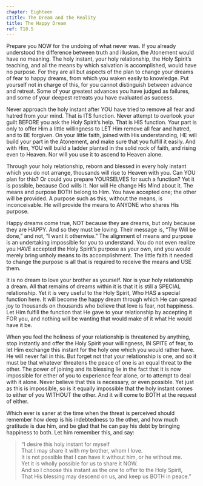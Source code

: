 ```yaml
---
chapter: Eighteen
ctitle: The Dream and the Reality
title: The Happy Dream
ref: T18.5
---
```


Prepare you NOW for the undoing of what never was. If you already
understood the difference between truth and illusion, the Atonement
would have no meaning. The holy instant, your holy relationship, the Holy
Spirit’s teaching, and all the means by which salvation is accomplished,
would have no purpose. For they are all but aspects of the plan to
change your dreams of fear to happy dreams, from which you waken easily
to knowledge. Put yourself not in charge of this, for you cannot
distinguish between advance and retreat. Some of your greatest advances
you have judged as failures, and some of your deepest retreats you have
evaluated as success.

Never approach the holy instant after YOU have tried to remove all fear
and hatred from your mind. That is ITS function. Never attempt to
overlook your guilt BEFORE you ask the Holy Spirit’s help. That is HIS
function. Your part is only to offer Him a little willingness to LET Him
remove all fear and hatred, and to BE forgiven. On your little faith,
joined with His understanding, HE will build your part in the Atonement,
and make sure that you fulfill it easily. And with Him, YOU will build a
ladder planted in the solid rock of faith, and rising even to Heaven.
Nor will you use it to ascend to Heaven alone.

Through your holy relationship, reborn and blessed in every holy instant
which you do not arrange, thousands will rise to Heaven with you. Can
YOU plan for this? Or could you prepare YOURSELVES for such a function?
Yet it is possible, because God wills it. Nor will He
change His Mind about it. The means and purpose BOTH belong to Him. You
have accepted one; the other will be provided. A purpose such as this,
without the means, is inconceivable. He will provide the means to ANYONE
who shares His purpose.

Happy dreams come true, NOT because they are dreams, but only because
they are HAPPY. And so they must be loving. Their message is, “Thy Will
be done,” and not, “I want it otherwise.” The alignment of means and
purpose is an undertaking impossible for you to understand. You do not
even realize you HAVE accepted the Holy Spirit’s purpose as your own,
and you would merely bring unholy means to its accomplishment. The
little faith it needed to change the purpose is all that is required to
receive the means and USE them.

It is no dream to love your brother as yourself. Nor is your holy
relationship a dream. All that remains of dreams within it is that it is
still a SPECIAL relationship. Yet it is very useful to the Holy Spirit,
Who HAS a special function here. It will become the happy dream through
which He can spread joy to thousands on thousands who believe that love
is fear, not happiness. Let Him fulfill the function that He gave to
your relationship by accepting it FOR you, and nothing will be wanting
that would make of it what He would have it be.

When you feel the holiness of your relationship is threatened by
anything, stop instantly and offer the Holy Spirit your willingness, IN
SPITE of fear, to let Him exchange this instant for the holy one which
you would rather have. He will never fail in this. But forget not that
your relationship is one, and so it must be that whatever threatens the
peace of one is an equal threat to the other. The power of joining and
its blessing lie in the fact that it is now impossible for either of you
to experience fear alone, or to attempt to deal with it alone. Never
believe that this is necessary, or even possible. Yet just as this is
impossible, so is it equally impossible that the holy instant comes to
either of you WITHOUT the other. And it will come to BOTH at the request
of either.

Which ever is saner at the time when the threat is perceived should
remember how deep is his indebtedness to the other, and how much
gratitude is due him, and be glad that he can pay his debt
by bringing happiness to both. Let him remember this, and say:

> “I desire this holy instant for myself<br/>
> That I may share it with my brother, whom I love.<br/>
> It is not possible that I can have it without him, or he without
> me.<br/>
> Yet it is wholly possible for us to share it NOW.<br/>
> And so I choose this instant as the one to offer to the Holy
> Spirit,<br/>
> That His blessing may descend on us, and keep us BOTH in peace.”

